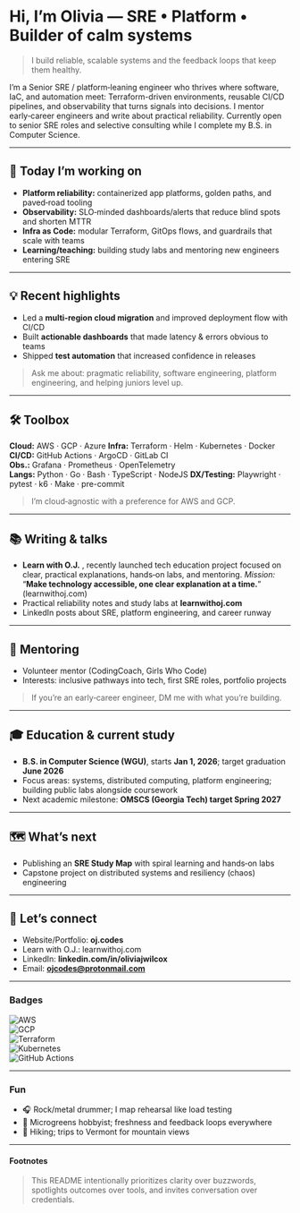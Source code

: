 # Hi, I’m Olivia — SRE • Platform • Builder of calm systems

> I build reliable, scalable systems and the feedback loops that keep them healthy.

I’m a Senior SRE / platform‑leaning engineer who thrives where software, IaC, and automation meet: Terraform-driven environments, reusable CI/CD pipelines, and observability that turns signals into decisions. I mentor early‑career engineers and write about practical reliability. Currently open to senior SRE roles and selective consulting while I complete my B.S. in Computer Science.

---

## 🔧 Today I’m working on

- **Platform reliability:** containerized app platforms, golden paths, and paved‑road tooling
- **Observability:** SLO‑minded dashboards/alerts that reduce blind spots and shorten MTTR
- **Infra as Code:** modular Terraform, GitOps flows, and guardrails that scale with teams
- **Learning/teaching:** building study labs and mentoring new engineers entering SRE

---

## 💡 Recent highlights

- Led a **multi‑region cloud migration** and improved deployment flow with CI/CD
- Built **actionable dashboards** that made latency & errors obvious to teams
- Shipped **test automation** that increased confidence in releases

> Ask me about: pragmatic reliability, software engineering, platform engineering, and helping juniors level up.

---

## 🛠️ Toolbox

**Cloud:** AWS · GCP · Azure 
**Infra:** Terraform · Helm · Kubernetes · Docker  
**CI/CD:** GitHub Actions · ArgoCD · GitLab CI  
**Obs.:** Grafana · Prometheus · OpenTelemetry  
**Langs:** Python · Go · Bash · TypeScript · NodeJS
**DX/Testing:** Playwright · pytest · k6 · Make · pre-commit

> I’m cloud‑agnostic with a preference for AWS and GCP.

---

## 📚 Writing & talks

- **Learn with O.J.** , recently launched tech education project focused on clear, practical explanations, hands‑on labs, and mentoring. _Mission:_ “**Make technology accessible, one clear explanation at a time.**” (learnwithoj.com)
- Practical reliability notes and study labs at **learnwithoj.com**
- LinkedIn posts about SRE, platform engineering, and career runway
    

---

## 🤝 Mentoring

- Volunteer mentor (CodingCoach, Girls Who Code)
- Interests: inclusive pathways into tech, first SRE roles, portfolio projects

> If you’re an early‑career engineer, DM me with what you’re building.

---

## 🎓 Education & current study

- **B.S. in Computer Science (WGU)**, starts **Jan 1, 2026**; target graduation **June 2026**
- Focus areas: systems, distributed computing, platform engineering; building public labs alongside coursework    
- Next academic milestone: **OMSCS (Georgia Tech) target Spring 2027**

---

## 🗺️ What’s next

- Publishing an **SRE Study Map** with spiral learning and hands‑on labs
- Capstone project on distributed systems and resiliency (chaos) engineering

---

## 💬 Let’s connect

- Website/Portfolio: **oj.codes**
- Learn with O.J.: learnwithoj.com
- LinkedIn: **linkedin.com/in/oliviajwilcox**
- Email: **[ojcodes@protonmail.com](mailto:ojcodes@protonmail.com)**
    

---

### Badges

![AWS](https://img.shields.io/badge/Cloud-AWS-informational)  
![GCP](https://img.shields.io/badge/Cloud-GCP-informational)  
![Terraform](https://img.shields.io/badge/IaC-Terraform-blueviolet)  
![Kubernetes](https://img.shields.io/badge/Orchestration-Kubernetes-blue)  
![GitHub Actions](https://img.shields.io/badge/CI%2FCD-GitHub%20Actions-lightgrey)

---

### Fun

- 🎧 Rock/metal drummer; I map rehearsal like load testing
- 🌱 Microgreens hobbyist; freshness and feedback loops everywhere
- 🥾 Hiking; trips to Vermont for mountain views
    

---

#### Footnotes

> This README intentionally prioritizes clarity over buzzwords, spotlights outcomes over tools, and invites conversation over credentials.
